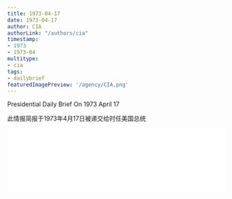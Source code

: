 ```yaml
---
title: 1973-04-17
date: 1973-04-17
author: CIA 
authorLink: "/authors/cia"
timestamp: 
- 1973
- 1973-04
multitype: 
- cia
tags: 
- dailybrief
featuredImagePreview: '/agency/CIA.png'
---
```



Presidential Daily Brief On 1973 April 17

此情报简报于1973年4月17日被递交给时任美国总统

<!--more-->





<div id="over" style="width:100%; overflow:hidden"> <iframe id="sFrame" name="sFrame" frameborder="no" border="0"  allowfullscreen marginwidth="0" scrolling="no" src = " /CIA/1973-04-17.html "  style = " position:absulute; width: 806px; top: 300;" > </iframe> </div>